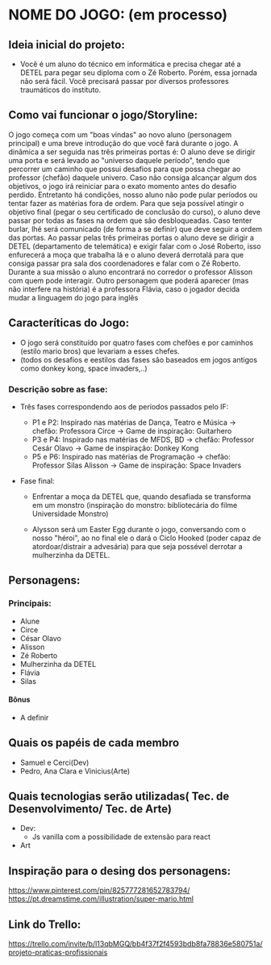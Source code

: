 # NOME DO JOGO: (em processo)

## Ideia inicial do projeto:
- Você é um aluno do técnico em informática e precisa chegar até a DETEL para pegar seu diploma com o Zé Roberto. Porém, essa jornada não será fácil. Você precisará passar por diversos professores traumáticos do instituto.

## Como vai funcionar o jogo/Storyline:
O jogo começa com um "boas vindas" ao novo aluno (personagem principal) e uma breve introdução do que você fará durante o jogo.
A dinâmica a ser seguida nas três primeiras portas é: O aluno deve se dirigir uma porta e será levado ao "universo daquele período", tendo que percorrer um caminho que possui desafios para que possa chegar ao professor (chefão) daquele univero. Caso não consiga alcançar algum dos objetivos, o jogo irá reiniciar para o exato momento antes do desafio perdido.
Entretanto há condições, nosso aluno não pode pular períodos ou tentar fazer as matérias fora de ordem. Para que seja possível atingir o objetivo final (pegar o seu certificado de conclusão do curso), o aluno deve passar por todas as fases na ordem que são desbloqueadas. Caso tenter burlar, lhé será comunicado (de forma a se definir) que deve seguir a ordem das portas.
Ao passar pelas três primeiras portas o aluno deve se dirigir a DETEL (departamento de telemática) e exigir falar com o José Roberto, isso enfurecerá a moça que trabalha lá e o aluno deverá derrotalá para que consiga passar pra sala dos coordenadores e falar com o Zé Roberto.
Durante a sua missão o aluno encontrará no corredor o professor Alisson com quem pode interagir.
Outro personagem que poderá aparecer (mas não interfere na história) é a professora Flávia, caso o jogador decida mudar a linguagem do jogo para inglês

## Caracteríticas do Jogo:
 - O jogo será constituído por quatro fases com chefões e por caminhos (estilo mario bros) que levariam a esses chefes. 
 - (todos os desafios e eestilos das fases são baseados em jogos antigos como donkey kong, space invaders,..)
 ### Descrição sobre as fase:
 - Três fases correspondendo aos de períodos passados pelo IF: 
     - P1 e P2: Inspirado nas matérias de Dança, Teatro e Música -> chefão: Professora Circe ->  Game de inspiraçâo: Guitarhero
     - P3 e P4: Inspirado nas matérias de MFDS, BD -> chefão: Professor Cesár Olavo ->  Game de inspiraçâo: Donkey Kong
     - P5 e P6: Inspirado nas matérias de Programação -> chefão: Professor Silas Alisson ->  Game de inspiraçâo: Space Invaders
      
 - Fase final: 
     - Enfrentar a moça da DETEL que, quando desafiada se transforma em um monstro (inspiração do monstro: bibliotecária do filme Universidade Monstro)
   
   - Alysson será um Easter Egg durante o jogo, conversando com o nosso "héroi", ao no final ele o dará o Ciclo Hooked (poder capaz de atordoar/distrair a advesária) para que seja possével derrotar a mulherzinha da DETEL.

## Personagens:
### Principais:
 - Alune
 - Circe
 - César Olavo
 - Alisson
 - Zé Roberto
 - Mulherzinha da DETEL
 - Flávia 
 - Silas

#### Bônus
 - A definir
 
## Quais os papéis de cada membro
- Samuel e Cerci(Dev)
- Pedro, Ana Clara e Vinicius(Arte)

## Quais tecnologias serão utilizadas( Tec. de Desenvolvimento/ Tec. de Arte)	
- Dev:
  - Js vanilla com a possibilidade de extensão para react
- Art

## Inspiração para o desing dos personagens:
https://www.pinterest.com/pin/825777281652783794/
https://pt.dreamstime.com/illustration/super-mario.html

## Link do Trello:
https://trello.com/invite/b/l13qbMGQ/bb4f37f2f4593bdb8fa78836e580751a/projeto-praticas-profissionais
